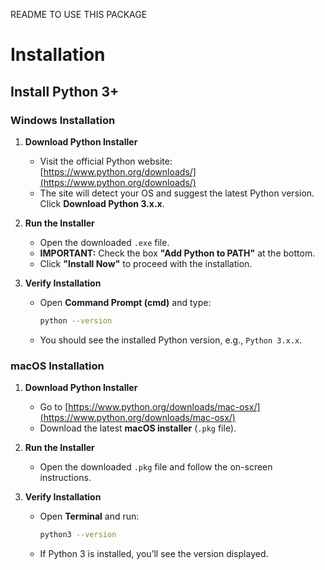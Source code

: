 README TO USE THIS PACKAGE


# Installation

## Install Python 3+

### **Windows Installation**
1. **Download Python Installer**  
   - Visit the official Python website: [https://www.python.org/downloads/](https://www.python.org/downloads/)  
   - The site will detect your OS and suggest the latest Python version. Click **Download Python 3.x.x**.

2. **Run the Installer**  
   - Open the downloaded `.exe` file.
   - **IMPORTANT:** Check the box **"Add Python to PATH"** at the bottom.
   - Click **"Install Now"** to proceed with the installation.

3. **Verify Installation**  
   - Open **Command Prompt (cmd)** and type:
     ```sh
     python --version
     ```
   - You should see the installed Python version, e.g., `Python 3.x.x`.
  
### **macOS Installation**
1. **Download Python Installer**  
   - Go to [https://www.python.org/downloads/mac-osx/](https://www.python.org/downloads/mac-osx/)  
   - Download the latest **macOS installer** (`.pkg` file).

2. **Run the Installer**  
   - Open the downloaded `.pkg` file and follow the on-screen instructions.

3. **Verify Installation**  
   - Open **Terminal** and run:
     ```sh
     python3 --version
     ```
   - If Python 3 is installed, you’ll see the version displayed.

